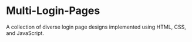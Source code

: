 # Multi-Login-Pages
A collection of diverse login page designs implemented using HTML, CSS, and JavaScript.
